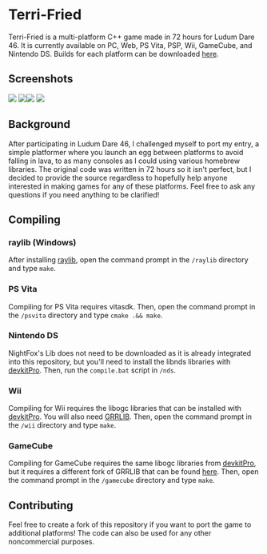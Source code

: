 # Terri-Fried

Terri-Fried is a multi-platform C++ game made in 72 hours for Ludum Dare 46. It is currently available on PC, Web, PS Vita, PSP, Wii, GameCube, and Nintendo DS. Builds for each platform can be downloaded [here](https://polymars.itch.io/terri-fried).

## Screenshots
![](https://img.itch.zone/aW1hZ2UvNjIwMzc4LzMyOTcwNzkucG5n/347x500/tOVUPR.png) ![](https://img.itch.zone/aW1hZ2UvNjIwMzc4LzMyOTcwODAucG5n/347x500/7WajOY.png)![](https://img.itch.zone/aW1hZ2UvNjIwMzc4LzMyOTc3NTMucG5n/347x500/OQvCg8.png) ![](https://img.itch.zone/aW1hZ2UvNjIwMzc4LzMyOTcwODMucG5n/347x500/sQhgXc.png)


## Background
After participating in Ludum Dare 46, I challenged myself to port my entry, a simple platformer where you launch an egg between platforms to avoid falling in lava, to as many consoles as I could using various homebrew libraries. The original code was written in 72 hours so it isn't perfect, but I decided to provide the source regardless to hopefully help anyone interested in making games for any of these platforms. Feel free to ask any questions if you need anything to be clarified!


## Compiling
### raylib (Windows)
After installing [raylib](https://github.com/raysan5/raylib/releases), open the command prompt in the ``/raylib`` directory and type ``make``.
### PS Vita
Compiling for PS Vita requires vitasdk. Then, open the command prompt in the ``/psvita`` directory and type ``cmake .&& make``.
### Nintendo DS
NightFox's Lib does not need to be downloaded as it is already integrated into this repository, but you'll need to install the libnds libraries with [devkitPro](https://devkitpro.org/wiki/Getting_Started). Then, run the ``compile.bat`` script in ``/nds``.
### Wii
Compiling for Wii requires the libogc libraries that can be installed with [devkitPro](https://devkitpro.org/wiki/Getting_Started). You will also need [GRRLIB](https://github.com/GRRLIB/GRRLIB). Then, open the command prompt in the ``/wii`` directory and type ``make``.
### GameCube
Compiling for GameCube requires the same libogc libraries from [devkitPro](https://devkitpro.org/wiki/Getting_Started), but it requires a different fork of GRRLIB that can be found [here](https://github.com/capz/GRRLIB). Then, open the command prompt in the ``/gamecube`` directory and type ``make``.
## Contributing
Feel free to create a fork of this repository if you want to port the game to additional platforms! The code can also be used for any other noncommercial purposes.
